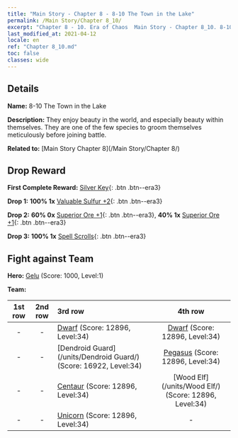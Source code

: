 ```yaml
---
title: "Main Story - Chapter 8 - 8-10 The Town in the Lake"
permalink: /Main Story/Chapter 8_10/
excerpt: "Chapter 8 - 10. Era of Chaos  Main Story - Chapter 8_10. 8-10 The Town in the Lake"
last_modified_at: 2021-04-12
locale: en
ref: "Chapter 8_10.md"
toc: false
classes: wide
---
```


## Details

 **Name:** 8-10 The Town in the Lake

 **Description:** They enjoy beauty in the world, and especially beauty within themselves. They are one of the few species to groom themselves meticulously before joining battle.

 **Related to:** [Main Story Chapter 8](/Main Story/Chapter 8/)

## Drop Reward

 **First Complete Reward:** [Silver Key](/Items/con_693/){: .btn .btn--era3}

 **Drop 1:** **100% 1x** [Valuable Sulfur +2](/Items/mat_29/){: .btn .btn--era3}

 **Drop 2:** **60% 0x** [Superior Ore +1](/Items/mat_19/){: .btn .btn--era3}, **40% 1x** [Superior Ore +1](/Items/mat_19/){: .btn .btn--era3}

 **Drop 3:** **100% 1x** [Spell Scrolls](/Items/con_694/){: .btn .btn--era3}


## Fight against Team
 **Hero:** [Gelu](/heroes/Gelu/) (Score: 1000, Level:1)

 **Team:**


  | 1st row | 2nd row | 3rd row | 4th row |
  |:----:|:----:|:----|:----:|
  | - | - | [Dwarf](/units/Dwarf/) (Score: 12896, Level:34)  | [Dwarf](/units/Dwarf/) (Score: 12896, Level:34)  |
  | - | - | [Dendroid Guard](/units/Dendroid Guard/) (Score: 16922, Level:34)  | [Pegasus](/units/Pegasus/) (Score: 12896, Level:34)  |
  | - | - | [Centaur](/units/Centaur/) (Score: 12896, Level:34)  | [Wood Elf](/units/Wood Elf/) (Score: 12896, Level:34)  |
  | - | - | [Unicorn](/units/Unicorn/) (Score: 12896, Level:34)  | - |


